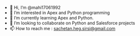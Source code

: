 - 👋 Hi, I’m @mahi17061992
- 👀 I’m interested in Apex and Python programming
- 🌱 I’m currently learning Apex and Python.
- 💞️ I’m looking to collaborate on Python and Salesforce projects
- 📫 How to reach me : sachetan.heg.sirsi@gmail.com

<!---
mahi17061992/mahi17061992 is a ✨ special ✨ repository because its `README.md` (this file) appears on your GitHub profile.
You can click the Preview link to take a look at your changes.
--->
